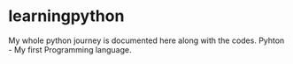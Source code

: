 # learningpython
My whole python journey is documented here along with the codes.
Pyhton - My first Programming language.
